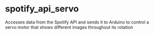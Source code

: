 # spotify_api_servo
Accesses data from the Spotify API and sends it to Arduino to control a servo motor that shows different images throughout its rotation
